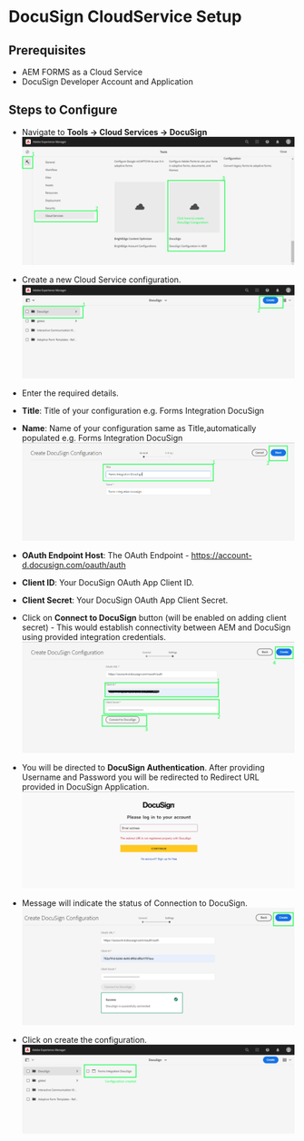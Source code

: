 # DocuSign CloudService Setup

## Prerequisites
* AEM FORMS as a Cloud Service
* DocuSign Developer Account and Application

## Steps to Configure
+ Navigate to **Tools -> Cloud Services -> DocuSign**
![Cloud-Config](./images/cloudservice/cloudservice-1.PNG)

+ Create a new Cloud Service configuration.
![Create-Config](./images/cloudservice/cloudservice-2.PNG)

+ Enter the required details.
+ **Title**: Title of your configuration e.g. Forms Integration DocuSign
+ **Name**: Name of your configuration same as Title,automatically populated e.g. Forms Integration DocuSign
![Config-Fields](./images/cloudservice/cloudservice-3.PNG)

+ **OAuth Endpoint Host**: The OAuth Endpoint - https://account-d.docusign.com/oauth/auth
+ **Client ID**: Your DocuSign OAuth App Client ID.
+ **Client Secret**: Your DocuSign OAuth App Client Secret.
+ Click on **Connect to DocuSign** button (will be enabled on adding client secret) - This would establish connectivity between AEM and DocuSign using provided integration credentials.
![Docusign-Connect](./images/cloudservice/cloudservice-4.PNG)

+ You will be directed to **DocuSign Authentication**. After providing Username and Password you will be redirected to Redirect URL provided in DocuSign Application.
![DocuSign-Authentication](./images/cloudservice/cloudservice-5.PNG)

+ Message will indicate the status of Connection to DocuSign.
![Connection-Status](./images/cloudservice/cloudservice-6.PNG)

+ Click on create the configuration.
![Save-Config](./images/cloudservice/cloudservice-7.PNG)
